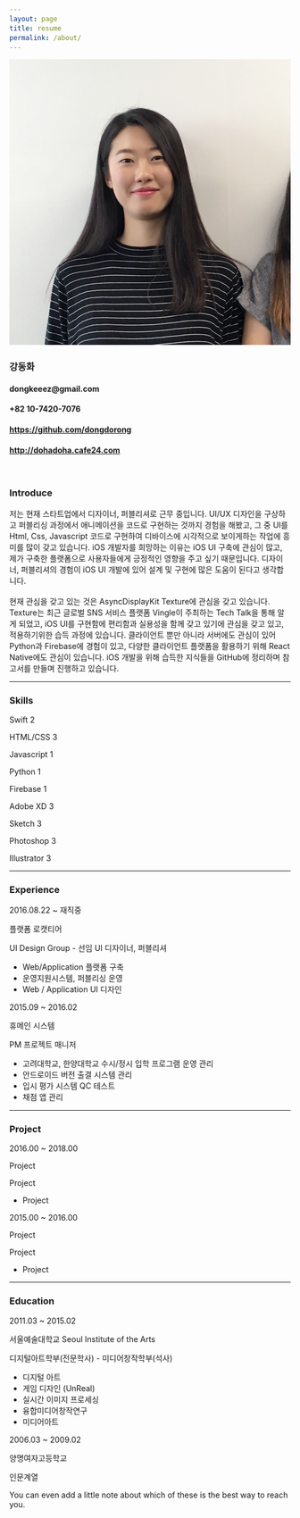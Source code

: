 ```yaml
---
layout: page
title: resume
permalink: /about/
---
```


<img class="col one left" src="/img/prof_pic.jpg">

<div class="myIntro">
    <h3>강동화</h3>
    <h4><i class="fa fa-envelope-square"></i>dongkeeez@gmail.com</h4>
    <h4><i class="fa fa-phone"></i>+82 10-7420-7076</h4>
    <h4><i class="fa fa-github"></i><a href="https://github.com/dongdorong" target="blank">https://github.com/dongdorong</a></h4>
    <h4><i class="fa fa-globe"></i><a href="http://dohadoha.cafe24.com" target="blank">http://dohadoha.cafe24.com</a></h4>
</div>

<br/>

<div class="myTitle">
    <h3>Introduce</h3>
    <p class="myContents">
저는 현재 스타트업에서 디자이너, 퍼블리셔로 근무 중입니다. UI/UX 디자인을 구상하고 퍼블리싱 과정에서 애니메이션을 코드로 구현하는 것까지 경험을 해봤고, 그 중 UI를 Html, Css, Javascript 코드로 구현하여 디바이스에 시각적으로 보이게하는 작업에 흥미를 많이 갖고 있습니다. iOS 개발자를 희망하는 이유는 iOS UI 구축에 관심이 많고, 제가 구축한 플랫폼으로 사용자들에게 긍정적인 영향을 주고 싶기 때문입니다. 디자이너, 퍼블리셔의 경험이 iOS UI 개발에 있어 설계 및 구현에  많은 도움이 된다고 생각합니다. 
<br/>
<br/>
현재 관심을 갖고 있는 것은 AsyncDisplayKit Texture에 관심을 갖고 있습니다. Texture는 최근 글로벌 SNS 서비스 플랫폼 Vingle이 주최하는 Tech Talk을 통해 알게 되었고, iOS UI를 구현함에 편리함과 실용성을 함께 갖고 있기에 관심을 갖고 있고, 적용하기위한 습득 과정에 있습니다.
클라이언트 뿐만 아니라 서버에도 관심이 있어 Python과 Firebase에 경험이 있고, 다양한 클라이언트 플랫폼을 활용하기 위해 React Native에도 관심이 있습니다.  iOS 개발을 위해 습득한 지식들을 GitHub에 정리하며 참고서를 만들며 진행하고 있습니다.
    </p>
</div>

<hr/>

<div class="myTitle">
    <h3>Skills</h3>
    <div class="col">
    <p class="skill_one">Swift <span class="skill_num skill_num_02">2</span></p>
    <p class="skill_one">HTML/CSS <span class="skill_num">3</span></p>
    <p class="skill_one">Javascript <span class="skill_num skill_num_03">1</span></p>
    <p class="skill_one">Python <span class="skill_num skill_num_03">1</span></p>
    <p class="skill_one">Firebase <span class="skill_num skill_num_03">1</span></p>
    <p class="skill_one">Adobe XD <span class="skill_num">3</span></p>
    <p class="skill_one">Sketch <span class="skill_num">3</span></p>
    <p class="skill_one">Photoshop <span class="skill_num">3</span></p>
    <p class="skill_one">Illustrator <span class="skill_num">3</span></p>
    </div>
</div>

<hr/>

<div class="myTitle">
    <h3>Experience</h3>
    <div class="col">
        <div class="one col left ex_title">2016.08.22 ~ 재직중</div> 
        <div class="two col left ex_contents">
        <p>플랫폼 로캣티어</p>
        <p class="ex_position">UI Design Group - 선임 UI 디자이너, 퍼블리셔 </p>
        <ul>
            <li>Web/Application 플랫폼 구축</li>
            <li>운영지원시스템, 퍼블리싱 운영</li>
            <li>Web / Application UI 디자인</li>    
        </ul>
        </div>
    </div>
    <div class="col">
        <div class="one col left ex_title">2015.09 ~ 2016.02</div> 
        <div class="two col left ex_contents">
        <p>휴메인 시스템</p>
        <p class="ex_position">PM 프로젝트 매니저</p>
        <ul>
            <li>고려대학교, 한양대학교 수시/정시 입학 프로그램 운영 관리</li>
            <li>안드로이드 버전 출결 시스템 관리</li>
            <li>입시 평가 시스템 QC 테스트</li>
            <li>채점 앱 관리</li>  
        </ul>
        </div>
    </div>
</div>

<hr/>


<div class="myTitle">
    <h3>Project</h3>
    <div class="col">
        <div class="one col left ex_title">2016.00 ~ 2018.00</div> 
        <div class="two col left ex_contents">
        <p>Project</p>
        <p class="ex_position">Project</p>
        <ul>
            <li>Project</li> 
        </ul>
        </div>
    </div>
    <div class="col">
        <div class="one col left ex_title">2015.00 ~ 2016.00</div> 
        <div class="two col left ex_contents">
        <p>Project</p>
        <p class="ex_position">Project</p>
        <ul>
            <li>Project</li>    
        </ul>
        </div>
    </div>
</div>

<hr/>


<div class="myTitle">
    <h3>Education</h3>
    <div class="col">
        <div class="one col left ex_title">2011.03 ~ 2015.02</div> 
        <div class="two col left ex_contents">
        <p>서울예술대학교 Seoul Institute of the Arts</p>
        <p class="ex_position">디지털아트학부(전문학사) - 미디어창작학부(석사)</p>
        <ul>
            <li>디지털 아트</li>
            <li>게임 디자인 (UnReal)</li>
            <li>실시간 이미지 프로세싱</li>
            <li>융합미디어창작연구</li>
            <li>미디어아트</li>    
        </ul>
        </div>
    </div>
    <div class="col">
        <div class="one col left ex_title">2006.03 ~ 2009.02</div> 
        <div class="two col left ex_contents">
        <p>양명여자고등학교</p>
        <p class="ex_position">인문계열</p>
        </div>
    </div>
</div>


<span class="contacticon right clearfix">
	<a href="mailto:dongkeeez@gmail.com"><i class="fa fa-envelope-square"></i></a>
	<a href="https://github.com/dongdorong" target="_blank"><i class="fa fa-github-square"></i></a>
	<a href="https://www.linkedin.com/in/dona-kang-2064ba125" target="_blank"><i class="fa fa-linkedin-square"></i></a>
</span>

<div class="col three caption">
	You can even add a little note about which of these is the best way to reach you.
</div>

